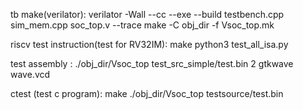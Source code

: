 
tb make(verilator):
    verilator -Wall --cc --exe --build testbench.cpp sim_mem.cpp soc_top.v --trace
    make -C obj_dir -f Vsoc_top.mk

riscv test instruction(test for RV32IM):
    make
    python3 test_all_isa.py

test assembly :
    ./obj_dir/Vsoc_top test_src_simple/test.bin 2
    gtkwave wave.vcd

ctest (test c program):
    make 
    ./obj_dir/Vsoc_top testsource/test.bin
 

